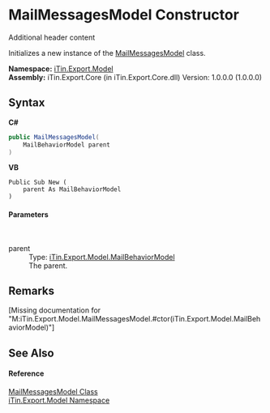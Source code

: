 # MailMessagesModel Constructor 
Additional header content 

Initializes a new instance of the <a href="T_iTin_Export_Model_MailMessagesModel">MailMessagesModel</a> class.

**Namespace:**&nbsp;<a href="N_iTin_Export_Model">iTin.Export.Model</a><br />**Assembly:**&nbsp;iTin.Export.Core (in iTin.Export.Core.dll) Version: 1.0.0.0 (1.0.0.0)

## Syntax

**C#**<br />
``` C#
public MailMessagesModel(
	MailBehaviorModel parent
)
```

**VB**<br />
``` VB
Public Sub New ( 
	parent As MailBehaviorModel
)
```


#### Parameters
&nbsp;<dl><dt>parent</dt><dd>Type: <a href="T_iTin_Export_Model_MailBehaviorModel">iTin.Export.Model.MailBehaviorModel</a><br />The parent.</dd></dl>

## Remarks
\[Missing <remarks> documentation for "M:iTin.Export.Model.MailMessagesModel.#ctor(iTin.Export.Model.MailBehaviorModel)"\]

## See Also


#### Reference
<a href="T_iTin_Export_Model_MailMessagesModel">MailMessagesModel Class</a><br /><a href="N_iTin_Export_Model">iTin.Export.Model Namespace</a><br />